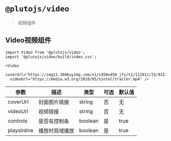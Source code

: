# `@plutojs/video`

> 视频组件

## Video视频组件

```
import Video from '@plutojs/video';
import '@plutojs/video/build/index.css';

<Video
  coverUrl="https://img11.360buyimg.com/n1/s450x450_jfs/t1/112811/33/9121/246982/5ed786a7E22ec29b5/dc259bda64040882.jpg"
  videoUrl="https://media.w3.org/2010/05/sintel/trailer.mp4" />
```

| 参数 | 描述 | 类型 | 可选 | 默认值 |
| ---- | ---- | ---- | ---- | ---- |
| coverUrl | 封面图片链接 | string | 否 | 无 |
| videoUrl | 视频链接 | string | 否 | 无 |
| controls | 是否有控制条 | boolean | 是 | true |
| playsInline | 播放时局域播放 | boolean | 是 | true |

